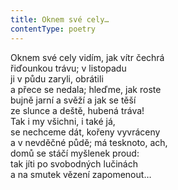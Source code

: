 ```yaml
---
title: Oknem své cely…
contentType: poetry
---
```


Oknem své cely vidím, jak vítr čechrá  
řiďounkou trávu; v listopadu  
ji v půdu zaryli, obrátili  
a přece se nedala; hleďme, jak roste  
bujně jarní a svěží a jak se těší  
ze slunce a deště, hubená tráva!  
Tak i my všichni, i také já,  
se nechceme dát, kořeny vyvráceny  
a v nevděčné půdě; má tesknoto, ach,  
domů se stáčí myšlenek proud:  
tak jíti po svobodných lučinách  
a na smutek vězení zapomenout…
